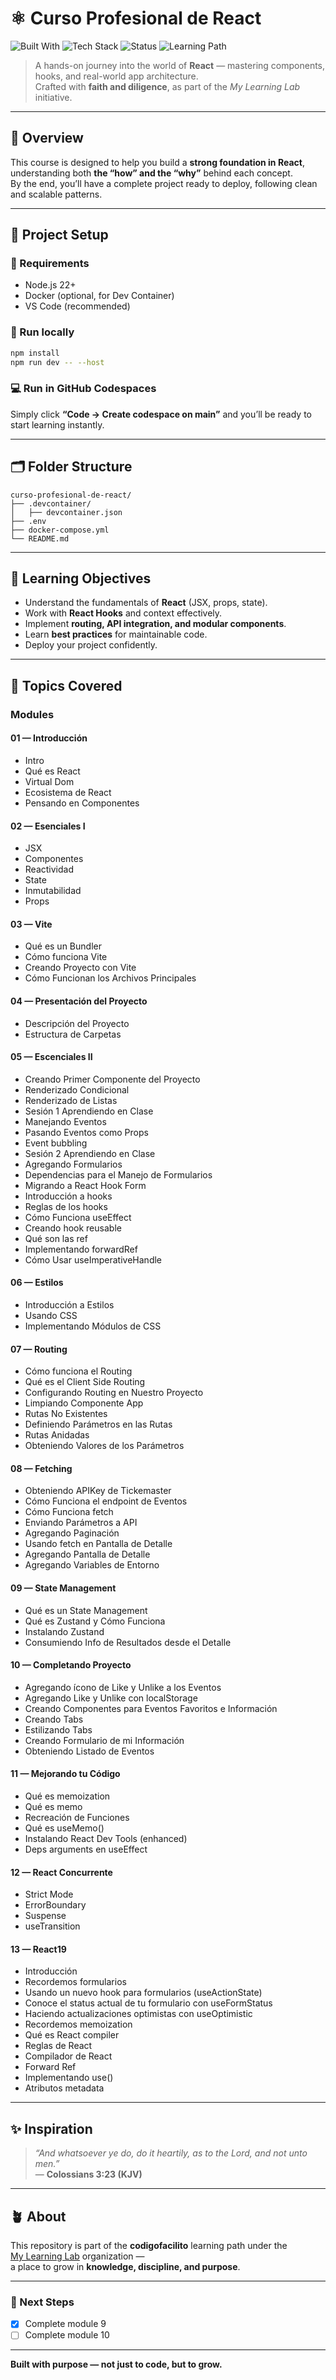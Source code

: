 # ⚛️ Curso Profesional de React

![Built With](https://img.shields.io/badge/built_with-purpose-2ea44f?style=flat-square)
![Tech Stack](https://img.shields.io/badge/stack-React%20%7C%20Vite%20%7C%20JavaScript-blue?style=flat-square)
![Status](https://img.shields.io/badge/status-in_progress-yellow?style=flat-square)
![Learning Path](https://img.shields.io/badge/learning_path-codigofacilito-orange?style=flat-square)

> A hands-on journey into the world of **React** — mastering components, hooks, and real-world app architecture.  
> Crafted with **faith and diligence**, as part of the _My Learning Lab_ initiative.

---

## 🧩 Overview

This course is designed to help you build a **strong foundation in React**, understanding both **the “how” and the “why”** behind each concept.  
By the end, you’ll have a complete project ready to deploy, following clean and scalable patterns.

---

## 🚀 Project Setup

### 🧱 Requirements

- Node.js 22+
- Docker (optional, for Dev Container)
- VS Code (recommended)

### 🧰 Run locally

```bash
npm install
npm run dev -- --host
```

### 💻 Run in GitHub Codespaces

Simply click **“Code → Create codespace on main”** and you’ll be ready to start learning instantly.

---

## 🗂️ Folder Structure

```
curso-profesional-de-react/
├── .devcontainer/
│   ├── devcontainer.json
├── .env
├── docker-compose.yml
└── README.md
```

---

## 🎯 Learning Objectives

- Understand the fundamentals of **React** (JSX, props, state).
- Work with **React Hooks** and context effectively.
- Implement **routing, API integration, and modular components**.
- Learn **best practices** for maintainable code.
- Deploy your project confidently.

---

## 🧠 Topics Covered

### Modules

#### 01 — Introducción

- Intro
- Qué es React
- Virtual Dom
- Ecosistema de React
- Pensando en Componentes

#### 02 — Esenciales I

- JSX
- Componentes
- Reactividad
- State
- Inmutabilidad
- Props

#### 03 — Vite

- Qué es un Bundler
- Cómo funciona Vite
- Creando Proyecto con Vite
- Cómo Funcionan los Archivos Principales

#### 04 — Presentación del Proyecto

- Descripción del Proyecto
- Estructura de Carpetas

#### 05 — Escenciales II

- Creando Primer Componente del Proyecto
- Renderizado Condicional
- Renderizado de Listas
- Sesión 1 Aprendiendo en Clase
- Manejando Eventos
- Pasando Eventos como Props
- Event bubbling
- Sesión 2 Aprendiendo en Clase
- Agregando Formularios
- Dependencias para el Manejo de Formularios
- Migrando a React Hook Form
- Introducción a hooks
- Reglas de los hooks
- Cómo Funciona useEffect
- Creando hook reusable
- Qué son las ref
- Implementando forwardRef
- Cómo Usar useImperativeHandle

#### 06 — Estilos

- Introducción a Estilos
- Usando CSS
- Implementando Módulos de CSS

#### 07 — Routing

- Cómo funciona el Routing
- Qué es el Client Side Routing
- Configurando Routing en Nuestro Proyecto
- Limpiando Componente App
- Rutas No Existentes
- Definiendo Parámetros en las Rutas
- Rutas Anidadas
- Obteniendo Valores de los Parámetros

#### 08 — Fetching

- Obteniendo APIKey de Tickemaster
- Cómo Funciona el endpoint de Eventos
- Cómo Funciona fetch
- Enviando Parámetros a API
- Agregando Paginación
- Usando fetch en Pantalla de Detalle
- Agregando Pantalla de Detalle
- Agregando Variables de Entorno

#### 09 — State Management

- Qué es un State Management
- Qué es Zustand y Cómo Funciona
- Instalando Zustand
- Consumiendo Info de Resultados desde el Detalle

#### 10 — Completando Proyecto

- Agregando ícono de Like y Unlike a los Eventos
- Agregando Like y Unlike con localStorage
- Creando Componentes para Eventos Favoritos e Información
- Creando Tabs
- Estilizando Tabs
- Creando Formulario de mi Información
- Obteniendo Listado de Eventos

#### 11 — Mejorando tu Código

- Qué es memoization
- Qué es memo
- Recreación de Funciones
- Qué es useMemo()
- Instalando React Dev Tools (enhanced)
- Deps arguments en useEffect

#### 12 — React Concurrente

- Strict Mode
- ErrorBoundary
- Suspense
- useTransition

#### 13 — React19

- Introducción
- Recordemos formularios
- Usando un nuevo hook para formularios (useActionState)
- Conoce el status actual de tu formulario con useFormStatus
- Haciendo actualizaciones optimistas con useOptimistic
- Recordemos memoization
- Qué es React compiler
- Reglas de React
- Compilador de React
- Forward Ref
- Implementando use()
- Atributos metadata

---

## ✨ Inspiration

> _“And whatsoever ye do, do it heartily, as to the Lord, and not unto men.”_  
> — **Colossians 3:23 (KJV)**

---

## 🪴 About

This repository is part of the **codigofacilito** learning path under the  
[My Learning Lab](https://github.com/my-learning-lab) organization —  
a place to grow in **knowledge, discipline, and purpose**.

---

### 🧭 Next Steps

- [x] Complete module 9
- [ ] Complete module 10

---

**Built with purpose — not just to code, but to grow.**
